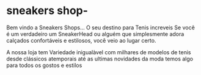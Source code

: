 # sneakers shop-

Bem  vindo a Sneakers Shops... O seu destino para Tenis increveis
 Se você é um verdadeiro um SneakerHead ou alguém que simplesmente adora calçados confortáveis e estilosos, você veio ao lugar certo.


A nossa loja tem Variedade inigualàvel com milhares de modelos de tenis desde clássicos atemporais até as ultimas novidades da moda
temos algo para todos os gostos e estilos
